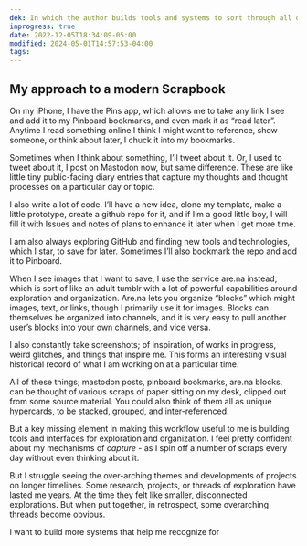 ```yaml
---
dek: In which the author builds tools and systems to sort through all of the flotsam and jetsam of learning about things through the internet
inprogress: true
date: 2022-12-05T18:34:09-05:00
modified: 2024-05-01T14:57:53-04:00
tags:
---
```


## My approach to a modern Scrapbook

On my iPhone, I have the Pins app, which allows me to take any link I see and add it to my Pinboard bookmarks, and even mark it as “read later”. Anytime I read something online I think I might want to reference, show someone, or think about later, I chuck it into my bookmarks.

Sometimes when I think about something, I’ll tweet about it. Or, I used to tweet about it, I post on Mastodon now, but same difference. These are like little tiny public-facing diary entries that capture my thoughts and thought processes on a particular day or topic.

I also write a lot of code. I’ll have a new idea, clone my template, make a little prototype, create a github repo for it, and if I’m a good little boy, I will fill it with Issues and notes of plans to enhance it later when I get more time.

I am also always exploring GitHub and finding new tools and technologies, which I star, to save for later. Sometimes I’ll also bookmark the repo and add it to Pinboard.

When I see images that I want to save, I use the service are.na instead, which is sort of like an adult tumblr with a lot of powerful capabilities around exploration and organization. Are.na lets you organize “blocks” which might images, text, or links, though I primarily use it for images. Blocks can themselves be organized into channels, and it is very easy to pull another user’s blocks into your own channels, and vice versa.

I also constantly take screenshots; of inspiration, of works in progress, weird glitches, and things that inspire me. This forms an interesting visual historical record of what I am working on at a particular time.

All of these things; mastodon posts, pinboard bookmarks, are.na blocks, can be thought of various scraps of paper sitting on my desk, clipped out from some source material. You could also think of them all as unique hypercards, to be stacked, grouped, and inter-referenced.

But a key missing element in making this workflow useful to me is building tools and interfaces for exploration and organization. I feel pretty confident about my mechanisms of *capture* - as I spin off a number of scraps every day without even thinking about it.

But I struggle seeing the over-arching themes and developments of projects on longer timelines. Some research, projects, or threads of exploration have lasted me years. At the time they felt like smaller, disconnected explorations. But when put together, in retrospect, some overarching threads become obvious.

I want to build more systems that help me recognize for